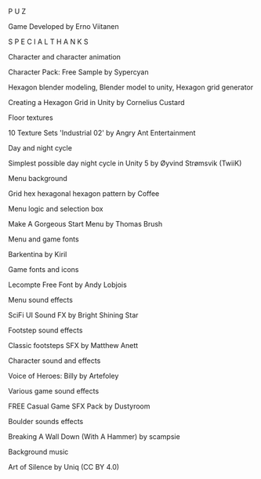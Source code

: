 P U Z



Game Developed by Erno Viitanen





S P E C I A L   T H A N K S



Character and character animation

Character Pack: Free Sample by Sypercyan


Hexagon blender modeling, Blender model to unity, Hexagon grid generator

Creating a Hexagon Grid in Unity by Cornelius Custard 


Floor textures

10 Texture Sets 'Industrial 02' by Angry Ant Entertainment 
 

Day and night cycle

Simplest possible day night cycle in Unity 5 by Øyvind Strømsvik (TwiiK)


Menu background

Grid hex hexagonal hexagon pattern by Coffee 


Menu logic and selection box

Make A Gorgeous Start Menu by Thomas Brush 


Menu and game fonts

Barkentina by Kiril  


Game fonts and icons

Lecompte Free Font by Andy Lobjois 


Menu sound effects

SciFi UI Sound FX by Bright Shining Star 


Footstep sound effects

Classic footsteps SFX by Matthew Anett


Character sound and effects

Voice of Heroes: Billy by Artefoley 


Various game sound effects

FREE Casual Game SFX Pack by Dustyroom


Boulder sounds effects

Breaking A Wall Down (With A Hammer) by scampsie 


Background music

Art of Silence by Uniq (CC BY 4.0)
